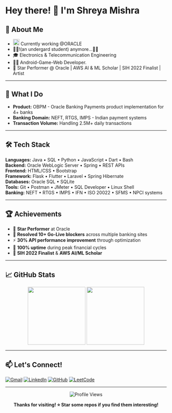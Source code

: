 # Hey there! 👋 I'm Shreya Mishra

## 🚀 About Me
- <img src="https://media.giphy.com/media/WUlplcMpOCEmTGBtBW/giphy.gif" width="20"> Currently working @ORACLE
- 👩‍🎓!(an undergard student) anymore...😶‍🌫️
- 🎓 Electronics & Telecommunication Engineering
- 👩‍💻 Android-Game-Web Developer.
- 🌟 Star Performer @ Oracle | AWS AI & ML Scholar | SIH 2022 Finalist | Artist

---

## 💼 What I Do
- **Product:** OBPM - Oracle Banking Payments product implementation for 4+ banks
- **Banking Domain:** NEFT, RTGS, IMPS  - Indian payment systems
- **Transaction Volume:** Handling 2.5M+ daily transactions

---

## 🛠️ Tech Stack

**Languages:** Java • SQL • Python • JavaScript • Dart • Bash  
**Backend:** Oracle WebLogic Server • Spring • REST APIs  
**Frontend:** HTML/CSS • Bootstrap  
**Framework:** Flask • Flutter • Laravel • Spring Hibernate  
**Databases:** Oracle SQL • SQLite  
**Tools:** Git • Postman • JMeter • SQL Developer • Linux Shell  
**Banking:** NEFT • RTGS • IMPS • IFN • ISO 20022 • SFMS • NPCI systems

---

## 🏆 Achievements
- 🌟 **Star Performer** at Oracle
- 🔧 **Resolved 10+ Go-Live blockers** across multiple banking sites
- ⚡ **30% API performance improvement** through optimization
- 💯 **100% uptime** during peak financial cycles
- 🥈 **SIH 2022 Finalist** & **AWS AI/ML Scholar**

---

## 📈 GitHub Stats

<div align="center">
  <img height="180em" src="https://github-readme-stats.vercel.app/api?username=Mishra-Shreya&show_icons=true&theme=radical&hide_border=true" />
  <img height="180em" src="https://github-readme-stats.vercel.app/api/top-langs/?username=Mishra-Shreya&layout=compact&theme=radical&hide_border=true" />
</div>

---

## 📫 Let's Connect!

[![Gmail](https://img.shields.io/badge/Gmail-D14836?style=for-the-badge&logo=gmail&logoColor=white)](mailto:shreyamishra062001@gmail.com)
[![LinkedIn](https://img.shields.io/badge/LinkedIn-0077B5?style=for-the-badge&logo=linkedin&logoColor=white)](https://linkedin.com/in/shreya-sanjay-mishra)
[![GitHub](https://img.shields.io/badge/GitHub-100000?style=for-the-badge&logo=github&logoColor=white)](https://github.com/Mishra-Shreya)
[![LeetCode](https://img.shields.io/badge/LeetCode-FFA116?style=for-the-badge&logo=leetcode&logoColor=black)](https://leetcode.com/u/mishra_shreya)

---

<div align="center">

![Profile Views](https://komarev.com/ghpvc/?username=Mishra-Shreya&style=for-the-badge&color=FF1D80)

**Thanks for visiting! ⭐ Star some repos if you find them interesting!**

</div>
